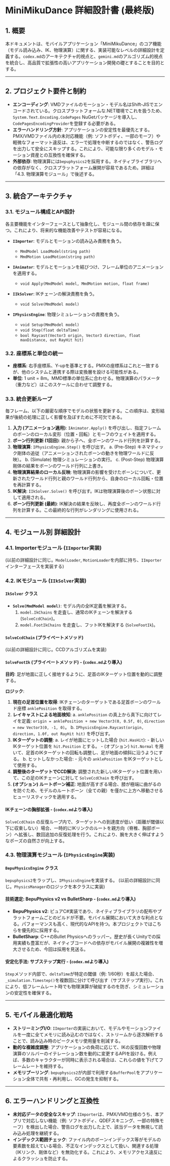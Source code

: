 # MiniMikuDance 詳細設計書 (最終版)

## 1. 概要
本ドキュメントは、モバイルアプリケーション「MiniMikuDance」のコア機能（モデル読み込み、IK、物理演算）に関する、実装可能なレベルの詳細設計を定義する。`codex.md`のアーキテクチャ的視点と、`gemini.md`のアルゴリズム的視点を統合し、高品質で拡張性の高いアプリケーション開発の礎とすることを目的とする。

---

## 2. プロジェクト要件と制約

- **エンコーディング**: VMDファイルのモーション・モデル名はShift-JISでエンコードされている。クロスプラットフォームな.NET環境でこれを扱うため、`System.Text.Encoding.CodePages` NuGetパッケージを導入し、`CodePagesEncodingProvider`を登録する必要がある。
- **エラーハンドリング方針**: アプリケーションの安定性を最優先とする。PMX/VMDファイル内の未対応機能（例: ソフトボディ、一部のモーフ）や軽微なフォーマット違反は、エラーで処理を中断するのではなく、警告ログを出力して安全にスキップする。これにより、可能な限り多くのモデル・モーション資産との互換性を確保する。
- **外部依存**: 物理演算には`bepuphysics2`を採用する。ネイティブライブラリへの依存がなく、クロスプラットフォーム展開が容易であるため。詳細は「4.3. 物理演算モジュール」で後述する。

---

## 3. 統合アーキテクチャ

### 3.1. モジュール構成とAPI設計
各主要機能をインターフェースとして抽象化し、モジュール間の依存を疎に保つ。これにより、将来的な機能改善やテストが容易になる。

- **`IImporter`**: モデルとモーションの読み込み責務を負う。
    - `MmdModel LoadModel(string path)`
    - `MmdMotion LoadMotion(string path)`

- **`IAnimator`**: モデルとモーションを結びつけ、フレーム単位のアニメーションを適用する。
    - `void Apply(MmdModel model, MmdMotion motion, float frame)`

- **`IIkSolver`**: IKチェーンの解決責務を負う。
    - `void Solve(MmdModel model)`

- **`IPhysicsEngine`**: 物理シミュレーションの責務を負う。
    - `void Setup(MmdModel model)`
    - `void Step(float deltaTime)`
    - `bool Raycast(Vector3 origin, Vector3 direction, float maxDistance, out RayHit hit)`

### 3.2. 座標系と単位の統一
- **座標系**: 右手座標系、Y-upを基準とする。PMXの座標系はこれと一致するが、他のシステムと連携する際は変換層を設ける可能性がある。
- **単位**: 1 unit = 8m。MMD標準の単位系に合わせる。物理演算のパラメータ（重力など）はこのスケールに合わせて調整する。

### 3.3. 統合更新ループ
毎フレーム、以下の厳密な順序でモデルの状態を更新する。この順序は、変形結果が後続の処理に正しく影響を及ぼすために不可欠である。

1.  **入力 (アニメーション適用)**: `IAnimator.Apply()` を呼び出し、指定フレームのボーンのローカル変形（位置・回転）とモーフのウェイトを適用する。
2.  **ボーン行列更新 (1回目)**: 親から子へ、全ボーンのワールド行列を計算する。
3.  **物理演算**: `IPhysicsEngine.Step()` を呼び出す。
    a. (Pre-Step) キネマティック剛体の追従（アニメーションされたボーンの動きを物理ワールドに反映）。
    b. (Simulate) 物理シミュレーションの実行。
    c. (Post-Step) 物理演算剛体の結果をボーンのワールド行列に上書き。
4.  **物理演算結果のローカル反映**: 物理演算の影響を受けたボーンについて、更新されたワールド行列と親のワールド行列から、自身のローカル回転・位置を再計算する。
5.  **IK解決**: `IIkSolver.Solve()` を呼び出す。IKは物理演算後のボーン状態に対して適用される。
6.  **ボーン行列更新 (最終)**: IK解決の結果を反映し、再度全ボーンのワールド行列を計算する。この最終的な行列がレンダリングに使用される。

---

## 4. モジュール別 詳細設計

### 4.1. Importerモジュール (`IImporter`実装)
(以前の詳細設計に同じ。`ModelLoader`, `MotionLoader`を内部に持ち、`IImporter`インターフェースを実装する)

### 4.2. IKモジュール (`IIkSolver`実装)

#### `IkSolver` クラス
- **`Solve(MmdModel model)`**: モデル内の全IK定義を解決する。
    1. `model.IkChains` を走査し、通常のIKチェーンを解決する (`SolveCcdChain`)。
    2. `model.FootIkChains` を走査し、フットIKを解決する (`SolveFootIk`)。

#### `SolveCcdChain` (プライベートメソッド)
(以前の詳細設計に同じ。CCDアルゴリズムを実装)

#### `SolveFootIk` (プライベートメソッド) - (`codex.md`より導入)
**目的**: 足が地面に正しく接地するように、足首のIKターゲット位置を動的に調整する。

**ロジック**:
1.  **現在の足首位置を取得**: IKチェーンのターゲットである足首ボーンのワールド座標 `anklePosition` を取得する。
2.  **レイキャストによる地面検知**:
    a. `anklePosition` の真上から真下に向けてレイを定義: `origin = anklePosition + new Vector3(0, 0.5f, 0)`, `direction = new Vector3(0, -1, 0)`。
    b. `IPhysicsEngine.Raycast(origin, direction, 1.0f, out RayHit hit)` を呼び出す。
3.  **IKターゲットの調整**:
    a. レイが地面にヒットした場合 (`hit.HasHit`):
        - 新しいIKターゲット位置を `hit.Position` とする。
        - (オプション) `hit.Normal` を用いて、足首のIKターゲットの回転も調整し、足が地面の傾斜に沿うようにする。
    b. ヒットしなかった場合:
        - 元々の `anklePosition` をIKターゲットとして使用する。
4.  **調整後のターゲットでCCD解決**: 調整された新しいIKターゲット位置を用いて、この足のIKチェーンに対して `SolveCcdChain` を呼び出す。
5.  **(オプション) ルートボーン補正**: 地面が高すぎる場合、膝が極端に曲がるのを防ぐため、モデルのルートボーン（全ての親）を僅かに上方へ移動させるヒューリスティックを適用する。

#### IKチェーンの胸部拡張 - (`codex.md`より導入)
`SolveCcdChain` の反復ループ内で、ターゲットへの到達度が低い（距離が閾値以下に収束しない）場合、一時的にIKリンクのルートを親方向（脊椎、胸部ボーン）へ拡張し、数回追加の反復処理を行う。これにより、腕を大きく伸ばすようなポーズの自然さが向上する。

### 4.3. 物理演算モジュール (`IPhysicsEngine`実装)

#### `BepuPhysicsEngine` クラス
`bepuphysics2`をラップし、`IPhysicsEngine`を実装する。
(以前の詳細設計に同じ。`PhysicsManager`のロジックを本クラスに実装)

#### 技術選定: BepuPhysics v2 vs BulletSharp - (`codex.md`より導入)
- **BepuPhysics v2**: ピュアC#実装であり、ネイティブライブラリの配布やプラットフォームごとのビルドが不要。モバイル展開において大きな利点となる。パフォーマンスも高く、現代的なAPIを持つ。本プロジェクトではこちらを優先的に採用する。
- **BulletSharp**: C++のBullet Physicsへのラッパー。歴史が長くUnityでの採用実績も豊富だが、ネイティブコードへの依存がモバイル展開の複雑性を増大させるため、今回は採用を見送る。

#### 安定化手法: サブステップ実行 - (`codex.md`より導入)
`Step`メソッド内部で、`deltaTime`が特定の閾値（例: 1/60秒）を超えた場合、`_simulation.Timestep()`を複数回に分けて呼び出す（サブステップ実行）。これにより、低フレームレート時でも物理演算が破綻するのを防ぎ、シミュレーションの安定性を確保する。

---

## 5. モバイル最適化戦略

- **ストリーミングI/O**: `IImporter`の実装において、モデルやモーションファイルを一度に全てメモリに読み込むのではなく、ストリームから逐次解析することで、読み込み時のピークメモリ使用量を削減する。
- **動的な複雑度調整**: アプリケーションの負荷に応じて、IKの反復回数や物理演算のソルバーのイテレーション数を動的に変更するAPIを設ける。例えば、多数のキャラクターが同時に表示される場合は、これらの値を下げてフレームレートを維持する。
- **メモリプーリング**: `bepuphysics2`が内部で利用する`BufferPool`をアプリケーション全体で共有・再利用し、GCの発生を抑制する。

---

## 6. エラーハンドリングと互換性

- **未対応データの安全なスキップ**: `IImporter`は、PMX/VMD仕様のうち、本アプリで対応しない機能（例: ソフトボディ、QDEFスキニング、一部の特殊モーフ）を検出した場合、警告ログを出力した上で、該当データを無視して読み込み処理を継続する。
- **インデックス範囲チェック**: ファイル内のボーンインデックス等がモデルの要素数を超えている場合、不正なインデックスとして扱い、関連する処理（IKリンク、剛体など）を無効化する。これにより、メモリアクセス違反によるクラッシュを防止する。